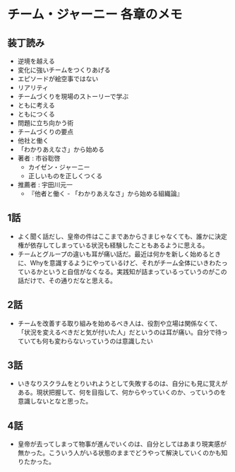 # チーム・ジャーニー 各章のメモ

## 装丁読み

- 逆境を越える
- 変化に強いチームをつくりあげる
- エピソードが絵空事ではない
- リアリティ
- チームづくりを現場のストーリーで学ぶ
- ともに考える
- ともにつくる
- 問題に立ち向かう術
- チームづくりの要点
- 他社と働く
- 「わかりあえなさ」から始める
- 著者 : 市谷聡啓
  - カイゼン・ジャーニー
  - 正しいものを正しくつくる
- 推薦者 : 宇田川元一
  - 『他者と働く - 「わかりあえなさ」から始める組織論』

## 1話

- よく聞く話だし、皇帝の件はここまであからさまじゃなくても、誰かに決定権が依存してしまっている状況も経験したこともあるように思える。
- チームとグループの違いも耳が痛い話だ。最近は何かを新しく始めるときに、Whyを意識するようにやっているけど、それがチーム全体にいきわたっているかというと自信がなくなる。実践知が詰まっているっていうのがこの話だけで、その通りだなと思える。

## 2話

- チームを改善する取り組みを始めるべき人は、役割や立場は関係なくて、「状況を変えるべきだと気が付いた人」だというのは耳が痛い。自分で待っていても何も変わらないっていうのは意識したい

## 3話

- いきなりスクラムをとりいれようとして失敗するのは、自分にも見に覚えがある。現状把握して、何を目指して、何からやっていくのか、っていうのを意識しないとなと思った。

## 4話

- 皇帝が去ってしまって物事が進んでいくのは、自分としてはあまり現実感が無かった。こういう人がいる状態のままでどうやって解決していくのかも知りたかった。
